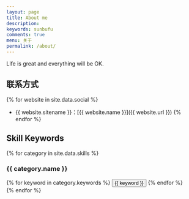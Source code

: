 ```yaml
---
layout: page
title: About me
description: 
keywords: sunbufu
comments: true
menu: 关于
permalink: /about/
---
```


Life is great and everything will be OK.

## 联系方式

{% for website in site.data.social %}
* {{ website.sitename }}：[{{ website.name }}]({{ website.url }})
{% endfor %}

## Skill Keywords

{% for category in site.data.skills %}
### {{ category.name }}
<div class="btn-inline">
{% for keyword in category.keywords %}
<button class="btn btn-outline" type="button">{{ keyword }}</button>
{% endfor %}
</div>
{% endfor %}

